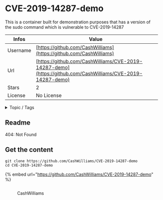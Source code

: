 # CVE-2019-14287-demo

This is a container built for demonstration purposes that has a version of the sudo command which is vulnerable to CVE-2019-14287

| Infos    | Value                                                              |
| -------- | -------------------------------------------------------------------|
| Username | [https://github.com/CashWilliams](https://github.com/CashWilliams) |
| Url      | [https://github.com/CashWilliams/CVE-2019-14287-demo](https://github.com/CashWilliams/CVE-2019-14287-demo)                                               |
| Stars    | 2                                                          |
| License  | No License                                                        |

<details>

<summary>Topic / Tags</summary>

* docker* security

</details>

## Readme

404: Not Found


## Get the content

```
git clone https://github.com/CashWilliams/CVE-2019-14287-demo
cd CVE-2019-14287-demo
```

{% embed url="https://github.com/CashWilliams/CVE-2019-14287-demo" %}

<figure><img src="https://avatars.githubusercontent.com/u/613573?v=4" alt=""><figcaption><p>CashWilliams</p></figcaption></figure>
